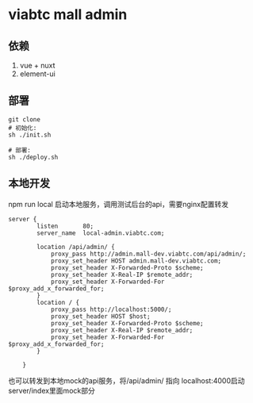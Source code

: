 # viabtc mall admin 

## 依赖
1. vue + nuxt
2. element-ui


## 部署
```
git clone
# 初始化: 
sh ./init.sh

# 部署:
sh ./deploy.sh
```

## 本地开发
npm run local 启动本地服务，调用测试后台的api，需要nginx配置转发
```
server {
        listen       80;
        server_name  local-admin.viabtc.com;

        location /api/admin/ {
            proxy_pass http://admin.mall-dev.viabtc.com/api/admin/;
            proxy_set_header HOST admin.mall-dev.viabtc.com;
            proxy_set_header X-Forwarded-Proto $scheme;
            proxy_set_header X-Real-IP $remote_addr;
            proxy_set_header X-Forwarded-For $proxy_add_x_forwarded_for;
        }
        location / {
            proxy_pass http://localhost:5000/;
            proxy_set_header HOST $host;
            proxy_set_header X-Forwarded-Proto $scheme;
            proxy_set_header X-Real-IP $remote_addr;
            proxy_set_header X-Forwarded-For $proxy_add_x_forwarded_for;
        }
    
    }
```
也可以转发到本地mock的api服务，将/api/admin/ 指向 localhost:4000启动server/index里面mock部分